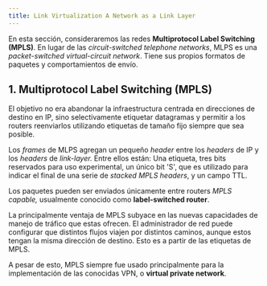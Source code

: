 ```yaml
---
title: Link Virtualization A Network as a Link Layer
---
```


En esta sección, consideraremos las redes **Multiprotocol Label Switching (MPLS)**. En lugar de las *circuit-switched telephone networks*, MLPS es una *packet-switched virtual-circuit network*. Tiene sus propios formatos de paquetes y comportamientos de envío.

## 1. Multiprotocol Label Switching (MPLS)

El objetivo no era abandonar la infraestructura centrada en direcciones de destino en IP, sino selectivamente etiquetar datagramas y permitir a los routers reenviarlos utilizando etiquetas de tamaño fijo siempre que sea posible.

Los *frames* de MLPS agregan un pequeño *header* entre los *headers* de IP y los *headers* de *link-layer.* Entre ellos están: Una etiqueta, tres bits reservados para uso experimental, un único bit 'S', que es utilizado para indicar el final de una serie de *stacked MPLS headers*, y un campo TTL.

Los paquetes pueden ser enviados únicamente entre routers *MPLS capable,* usualmente conocido como **label-switched router**.

La principalmente ventaja de MPLS subyace en las nuevas capacidades de manejo de tráfico que estas ofrecen. El administrador de red puede configurar que distintos flujos viajen por distintos caminos, aunque estos tengan la misma dirección de destino. Esto es a partir de las etiquetas de MPLS.

A pesar de esto, MPLS siempre fue usado principalmente para la implementación de las conocidas VPN, o **virtual private network**.
